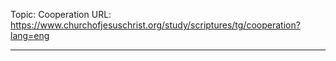 Topic: Cooperation
URL: https://www.churchofjesuschrist.org/study/scriptures/tg/cooperation?lang=eng

---

